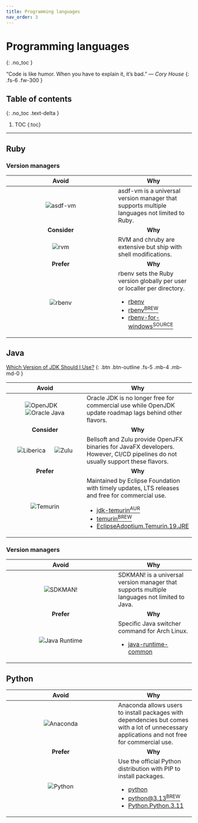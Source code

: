 ```yaml
---
title: Programming languages
nav_order: 3
---
```


# Programming languages
{: .no_toc }

&#8220;Code is like humor. When you have to explain it, it&#8217;s bad.&#8221;
&mdash; *Cory House*
{: .fs-6 .fw-300 }

## Table of contents
{: .no_toc .text-delta }

1. TOC
{:toc}

---

## Ruby

### Version managers

<div class="code-example" markdown="1">
  <table>
    <thead>
      <tr>
        <th style="text-align: center; width: 280px;">Avoid</th>
        <th style="text-align: center;">Why</th>
      </tr>
    </thead>
    <tbody>
      <tr>
        <td style="text-align: center;">
          <img
            alt="asdf-vm"
            title="asdf-vm"
            src="../../images/languages/asdf_vm.png"/>
        </td>
        <td style="text-align: left;">
          asdf-vm is a universal version manager that supports multiple
          languages not limited to Ruby.
        </td>
      </tr>
      <tr>
        <td style="text-align: center;"><b>Consider</b></td>
        <td style="text-align: center;"><b>Why</b></td>
      </tr>
      <tr>
        <td style="text-align: center;">
          <img
            alt="rvm"
            title="rvm"
            src="../../images/languages/rvm.png"/>
        </td>
        <td style="text-align: left;">
          RVM and chruby are extensive but ship with shell modifications.
        </td>
      </tr>
      <tr>
        <td style="text-align: center;"><b>Prefer</b></td>
        <td style="text-align: center;"><b>Why</b></td>
      </tr>
      <tr>
        <td style="text-align: center;">
          <img
            alt="rbenv"
            title="rbenv"
            src="../../images/languages/rbenv.png"/>
        </td>
        <td style="text-align: left;">
          rbenv sets the Ruby version globally per user or localler per
          directory.
          <ul>
            <li>
              <a
                class="label label-blue"
                href="https://archlinux.org/packages/extra/any/rbenv">
                rbenv
              </a>
            </li>
            <li>
              <a
                class="label label-purple"
                href="https://formulae.brew.sh/formula/rbenv">
                rbenv<sup>BREW</sup>
              </a>
            </li>
            <li>
              <a
                class="label label-red"
                href="https://github.com/RubyMetric/rbenv-for-windows/">
                rbenv-for-windows<sup>SOURCE</sup>
              </a>
            </li>
          </ul>
        </td>
      </tr>
    </tbody>
  </table>
</div>

## Java

[Which Version of JDK Should I Use?](https://whichjdk.com/)
{: .btn .btn-outline .fs-5 .mb-4 .mb-md-0 }

<p>
<div class="code-example" markdown="1">
  <table>
    <thead>
      <tr>
        <th style="text-align: center; width: 280px;">Avoid</th>
        <th style="text-align: center;">Why</th>
      </tr>
    </thead>
    <tbody>
      <tr>
        <td style="text-align: center;">
          <img
            alt="OpenJDK"
            title="OpenJDK"
            src="../../images/languages/openjdk.svg"/>
          &emsp;
          <img
            alt="Oracle Java"
            title="Oracle Java"
            src="../../images/languages/oracle_java.svg"/>
        </td>
        <td style="text-align: left;">
          Oracle JDK is no longer free for commercial use while OpenJDK update
          roadmap lags behind other flavors.
        </td>
      </tr>
      <tr>
        <td style="text-align: center;"><b>Consider</b></td>
        <td style="text-align: center;"><b>Why</b></td>
      </tr>
      <tr>
        <td style="text-align: center;">
          <img
            alt="Liberica"
            title="Liberica"
            src="../../images/languages/liberica.svg"/>
          &emsp;
          <img
            alt="Zulu"
            title="Zulu"
            src="../../images/languages/zulu.svg"/>
        </td>
        <td style="text-align: left;">
          Bellsoft and Zulu provide OpenJFX binaries for JavaFX developers.
          However, CI/CD pipelines do not usually support these flavors.
        </td>
      </tr>
      <tr>
        <td style="text-align: center;"><b>Prefer</b></td>
        <td style="text-align: center;"><b>Why</b></td>
      </tr>
      <tr>
        <td style="text-align: center;">
          <img
            alt="Temurin"
            title="Temurin"
            src="../../images/languages/temurin.svg"/>
        </td>
        <td style="text-align: left;">
          Maintained by Eclipse Foundation with timely updates, LTS releases
          and free for commercial use.
          <ul>
            <li>
              <a
                class="label label-blue"
                href="https://aur.archlinux.org/packages/jdk-temurin">
                jdk-temurin<sup>AUR</sup>
              </a>
            </li>
            <li>
              <a
                class="label label-purple"
                href="https://formulae.brew.sh/cask/temurin">
                temurin<sup>BREW</sup>
              </a>
            </li>
            <li>
              <a
                class="label label-red"
                href="https://winget.run/pkg/EclipseAdoptium/Temurin.19.JRE">
                EclipseAdoptium.Temurin.19.JRE
              </a>
            </li>
          </ul>
        </td>
      </tr>
    </tbody>
  </table>
</div>
</p>

### Version managers

<div class="code-example" markdown="1">
  <table>
    <thead>
      <tr>
        <th style="text-align: center; width: 280px;">Avoid</th>
        <th style="text-align: center;">Why</th>
      </tr>
    </thead>
    <tbody>
      <tr>
        <td style="text-align: center;">
          <img
            alt="SDKMAN!"
            title="SDKMAN!"
            src="../../images/languages/sdkman.svg"/>
        </td>
        <td style="text-align: left;">
          SDKMAN! is a universal version manager that supports multiple
          languages not limited to Java.
        </td>
      </tr>
      <tr>
        <td style="text-align: center;"><b>Prefer</b></td>
        <td style="text-align: center;"><b>Why</b></td>
      </tr>
      <tr>
        <td style="text-align: center;">
          <img
            alt="Java Runtime"
            title="Java Runtime"
            src="../../images/languages/java_runtime.svg"/>
        </td>
        <td style="text-align: left;">
          Specific Java switcher command for Arch Linux.
          <ul>
            <li>
              <a
                class="label label-blue"
                href="https://archlinux.org/packages/extra/any/java-runtime-common">
                java-runtime-common
              </a>
            </li>
          </ul>
        </td>
      </tr>
    </tbody>
  </table>
</div>

## Python

<div class="code-example" markdown="1">
  <table>
    <thead>
      <tr>
        <th style="text-align: center; width: 280px;">Avoid</th>
        <th style="text-align: center;">Why</th>
      </tr>
    </thead>
    <tbody>
      <tr>
        <td style="text-align: center;">
          <img
            alt="Anaconda"
            title="Anaconda"
            src="../../images/languages/anaconda.svg"/>
        </td>
        <td style="text-align: left;">
          Anaconda allows users to install packages with dependencies but comes
          with a lot of unnecessary applications and not free for commercial
          use.
        </td>
      </tr>
      <tr>
        <td style="text-align: center;"><b>Prefer</b></td>
        <td style="text-align: center;"><b>Why</b></td>
      </tr>
      <tr>
        <td style="text-align: center;">
          <img
            alt="Python"
            title="Python"
            src="../../images/languages/python.svg"/>
        </td>
        <td style="text-align: left;">
          Use the official Python distribution with PIP to install packages.
          <ul>
            <li>
              <a
                class="label label-blue"
                href="https://archlinux.org/packages/core/x86_64/python">
                python
              </a>
            </li>
            <li>
              <a
                class="label label-purple"
                href="https://formulae.brew.sh/formula/python@3.13">
                python@3.13<sup>BREW</sup>
              </a>
            </li>
            <li>
              <a
                class="label label-red"
                href="https://winget.run/pkg/Python/Python.3.11">
                Python.Python.3.11
              </a>
            </li>
          </ul>
        </td>
      </tr>
    </tbody>
  </table>
</div>

